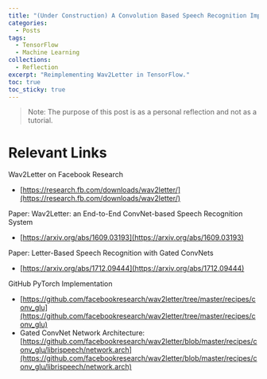 ```yaml
---
title: "(Under Construction) A Convolution Based Speech Recognition Implementation"
categories:
  - Posts
tags:
  - TensorFlow
  - Machine Learning
collections:
  - Reflection
excerpt: "Reimplementing Wav2Letter in TensorFlow."
toc: true
toc_sticky: true
---
```

> Note: The purpose of this post is as a personal reflection and not as a tutorial.

# Relevant Links

Wav2Letter on Facebook Research
* [https://research.fb.com/downloads/wav2letter/](https://research.fb.com/downloads/wav2letter/)

Paper: Wav2Letter: an End-to-End ConvNet-based Speech Recognition System
* [https://arxiv.org/abs/1609.03193](https://arxiv.org/abs/1609.03193)

Paper: Letter-Based Speech Recognition with Gated ConvNets
* [https://arxiv.org/abs/1712.09444](https://arxiv.org/abs/1712.09444)

GitHub PyTorch Implementation
* [https://github.com/facebookresearch/wav2letter/tree/master/recipes/conv_glu](https://github.com/facebookresearch/wav2letter/tree/master/recipes/conv_glu)
* Gated ConvNet Network Architecture: [https://github.com/facebookresearch/wav2letter/blob/master/recipes/conv_glu/librispeech/network.arch](https://github.com/facebookresearch/wav2letter/blob/master/recipes/conv_glu/librispeech/network.arch)

